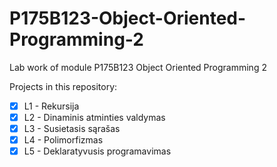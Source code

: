 # P175B123-Object-Oriented-Programming-2

Lab work of module P175B123 Object Oriented Programming 2

Projects in this repository:
- [x] L1 - Rekursija
- [x] L2 - Dinaminis atminties valdymas
- [x] L3 - Susietasis sąrašas
- [x] L4 - Polimorfizmas
- [x] L5 - Deklaratyvusis programavimas